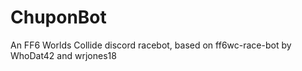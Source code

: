# ChuponBot

An FF6 Worlds Collide discord racebot, based on ff6wc-race-bot by WhoDat42 and wrjones18

